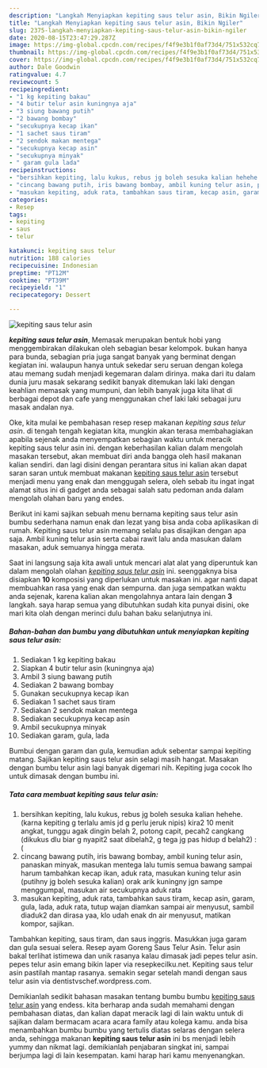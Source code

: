 ```yaml
---
description: "Langkah Menyiapkan kepiting saus telur asin, Bikin Ngiler"
title: "Langkah Menyiapkan kepiting saus telur asin, Bikin Ngiler"
slug: 2375-langkah-menyiapkan-kepiting-saus-telur-asin-bikin-ngiler
date: 2020-08-15T23:47:29.287Z
image: https://img-global.cpcdn.com/recipes/f4f9e3b1f0af73d4/751x532cq70/kepiting-saus-telur-asin-foto-resep-utama.jpg
thumbnail: https://img-global.cpcdn.com/recipes/f4f9e3b1f0af73d4/751x532cq70/kepiting-saus-telur-asin-foto-resep-utama.jpg
cover: https://img-global.cpcdn.com/recipes/f4f9e3b1f0af73d4/751x532cq70/kepiting-saus-telur-asin-foto-resep-utama.jpg
author: Dale Goodwin
ratingvalue: 4.7
reviewcount: 5
recipeingredient:
- "1 kg kepiting bakau"
- "4 butir telur asin kuningnya aja"
- "3 siung bawang putih"
- "2 bawang bombay"
- "secukupnya kecap ikan"
- "1 sachet saus tiram"
- "2 sendok makan mentega"
- "secukupnya kecap asin"
- "secukupnya minyak"
- " garam gula lada"
recipeinstructions:
- "bersihkan kepiting, lalu kukus, rebus jg boleh sesuka kalian hehehe. (karna kepiting g terlalu amis jd g perlu jeruk nipis) kira2 10 menit angkat, tunggu agak dingin belah 2, potong capit, pecah2 cangkang (dikukus dlu biar g nyapit2 saat dibelah2, g tega jg pas hidup d belah2) :("
- "cincang bawang putih, iris bawang bombay, ambil kuning telur asin, panaskan minyak, masukan mentega lalu tumis semua bawang sampai harum tambahkan kecap ikan, aduk rata, masukan kuning telur asin (putihny jg boleh sesuka kalian) orak arik kuningny jgn sampe menggumpal, masukan air secukupnya aduk rata"
- "masukan kepiting, aduk rata, tambahkan saus tiram, kecap asin, garam, gula, lada, aduk rata, tutup wajan diamkan sampai air menyusut, sambil diaduk2 dan dirasa yaa, klo udah enak dn air menyusut, matikan kompor, sajikan."
categories:
- Resep
tags:
- kepiting
- saus
- telur

katakunci: kepiting saus telur 
nutrition: 188 calories
recipecuisine: Indonesian
preptime: "PT12M"
cooktime: "PT39M"
recipeyield: "1"
recipecategory: Dessert

---
```



![kepiting saus telur asin](https://img-global.cpcdn.com/recipes/f4f9e3b1f0af73d4/751x532cq70/kepiting-saus-telur-asin-foto-resep-utama.jpg)

<b><i>kepiting saus telur asin</i></b>, Memasak merupakan bentuk hobi yang menggembirakan dilakukan oleh sebagian besar kelompok. bukan hanya para bunda, sebagian pria juga sangat banyak yang berminat dengan kegiatan ini. walaupun hanya untuk sekedar seru seruan dengan kolega atau memang sudah menjadi kegemaran dalam dirinya. maka dari itu dalam dunia juru masak sekarang sedikit banyak ditemukan laki laki dengan keahlian memasak yang mumpuni, dan lebih banyak juga kita lihat di berbagai depot dan cafe yang menggunakan chef laki laki sebagai juru masak andalan nya.

Oke, kita mulai ke pembahasan resep resep makanan <i>kepiting saus telur asin</i>. di tengah tengah kegiatan kita, mungkin akan terasa membahagiakan apabila sejenak anda menyempatkan sebagian waktu untuk meracik kepiting saus telur asin ini. dengan keberhasilan kalian dalam mengolah masakan tersebut, akan membuat diri anda bangga oleh hasil makanan kalian sendiri. dan lagi disini dengan perantara situs ini kalian akan dapat saran saran untuk membuat makanan <u>kepiting saus telur asin</u> tersebut menjadi menu yang enak dan menggugah selera, oleh sebab itu ingat ingat alamat situs ini di gadget anda sebagai salah satu pedoman anda dalam mengolah olahan baru yang endes.

Berikut ini kami sajikan sebuah menu bernama kepiting saus telur asin bumbu sederhana namun enak dan lezat yang bisa anda coba aplikasikan di rumah. Kepiting saus telur asin memang selalu pas disajikan dengan apa saja. Ambil kuning telur asin serta cabai rawit lalu anda masukan dalam masakan, aduk semuanya hingga merata.


Saat ini langsung saja kita awali untuk mencari alat alat yang diperuntuk kan dalam mengolah olahan <u><i>kepiting saus telur asin</i></u> ini. seenggaknya bisa disiapkan <b>10</b> komposisi yang diperlukan untuk masakan ini. agar nanti dapat membuahkan rasa yang enak dan sempurna. dan juga sempatkan waktu anda sejenak, karena kalian akan mengolahnya antara lain dengan <b>3</b> langkah. saya harap semua yang dibutuhkan sudah kita punyai disini, oke mari kita olah dengan merinci dulu bahan baku selanjutnya ini.

<!--inarticleads1-->

##### Bahan-bahan dan bumbu yang dibutuhkan untuk menyiapkan kepiting saus telur asin:

1. Sediakan 1 kg kepiting bakau
1. Siapkan 4 butir telur asin (kuningnya aja)
1. Ambil 3 siung bawang putih
1. Sediakan 2 bawang bombay
1. Gunakan secukupnya kecap ikan
1. Sediakan 1 sachet saus tiram
1. Sediakan 2 sendok makan mentega
1. Sediakan secukupnya kecap asin
1. Ambil secukupnya minyak
1. Sediakan  garam, gula, lada


Bumbui dengan garam dan gula, kemudian aduk sebentar sampai kepiting matang. Sajikan kepiting saus telur asin selagi masih hangat. Masakan dengan bumbu telur asin lagi banyak digemari nih. Kepiting juga cocok lho untuk dimasak dengan bumbu ini. 

<!--inarticleads2-->

##### Tata cara membuat kepiting saus telur asin:

1. bersihkan kepiting, lalu kukus, rebus jg boleh sesuka kalian hehehe. (karna kepiting g terlalu amis jd g perlu jeruk nipis) kira2 10 menit angkat, tunggu agak dingin belah 2, potong capit, pecah2 cangkang (dikukus dlu biar g nyapit2 saat dibelah2, g tega jg pas hidup d belah2) :(
1. cincang bawang putih, iris bawang bombay, ambil kuning telur asin, panaskan minyak, masukan mentega lalu tumis semua bawang sampai harum tambahkan kecap ikan, aduk rata, masukan kuning telur asin (putihny jg boleh sesuka kalian) orak arik kuningny jgn sampe menggumpal, masukan air secukupnya aduk rata
1. masukan kepiting, aduk rata, tambahkan saus tiram, kecap asin, garam, gula, lada, aduk rata, tutup wajan diamkan sampai air menyusut, sambil diaduk2 dan dirasa yaa, klo udah enak dn air menyusut, matikan kompor, sajikan.


Tambahkan kepiting, saus tiram, dan saus inggris. Masukkan juga garam dan gula sesuai selera. Resep ayam Goreng Saus Telur Asin. Telur asin bakal terlihat istimewa dan unik rasanya kalau dimasak jadi pepes telur asin. pepes telur asin emang bikin laper via resepkecilku.net. Kepiting saus telur asin pastilah mantap rasanya. semakin segar setelah mandi dengan saus telur asin via dentistvschef.wordpress.com. 

Demikianlah sedikit bahasan masakan tentang bumbu bumbu <u>kepiting saus telur asin</u> yang endess. kita berharap anda sudah memahami dengan pembahasan diatas, dan kalian dapat meracik lagi di lain waktu untuk di sajikan dalam bermacam acara acara family atau kolega kamu. anda bisa menambahkan bumbu bumbu yang tertulis diatas selaras dengan selera anda, sehingga makanan <b>kepiting saus telur asin</b> ini bs menjadi lebih yummy dan nikmat lagi. demikianlah penjabaran singkat ini, sampai berjumpa lagi di lain kesempatan. kami harap hari kamu menyenangkan.
